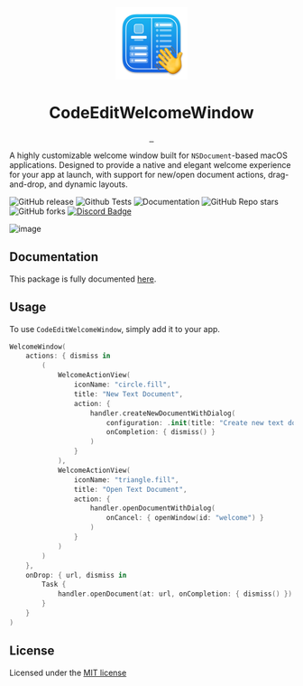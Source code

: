 <p align="center">
  <img src="https://github.com/CodeEditApp/CodeEditWelcomeWindow/blob/main/.github/WelcomeWindow-Icon-128@2x.png?raw=true" height="128">
  <h1 align="center">CodeEditWelcomeWindow</h1>
</p>

<p align="center">
  <a aria-label="Follow CodeEdit on X" href="https://x.com/CodeEditApp" target="_blank">
    <img alt="" src="https://img.shields.io/badge/Follow%20@CodeEditApp-black.svg?style=for-the-badge&logo=X">
  </a>
  <a aria-label="Join the community on Discord" href="https://discord.gg/vChUXVf9Em" target="_blank">
    <img alt="" src="https://img.shields.io/badge/Join%20the%20community-black.svg?style=for-the-badge&logo=Discord">
  </a>
  <a aria-label="Read the Documentation" href="https://codeeditapp.github.io/CodeEditWelcomeWindow/documentation/codeeditwelcomewindow/" target="_blank">
    <img alt="" src="https://img.shields.io/badge/Documentation-black.svg?style=for-the-badge&logo=readthedocs&logoColor=blue">
  </a>
</p>

A highly customizable welcome window built for `NSDocument`-based macOS applications. Designed to provide a native and elegant welcome experience for your app at launch, with support for new/open document actions, drag-and-drop, and dynamic layouts.

![GitHub release](https://img.shields.io/github/v/release/CodeEditApp/CodeEditWelcomeWindow?color=orange&label=latest%20release&sort=semver&style=flat-square)
![Github Tests](https://img.shields.io/github/actions/workflow/status/CodeEditApp/CodeEditWelcomeWindow/tests.yml?branch=main&label=tests&style=flat-square)
![Documentation](https://img.shields.io/github/actions/workflow/status/CodeEditApp/CodeEditWelcomeWindow/build-documentation.yml?branch=main&label=docs&style=flat-square)
![GitHub Repo stars](https://img.shields.io/github/stars/CodeEditApp/CodeEditWelcomeWindow?style=flat-square)
![GitHub forks](https://img.shields.io/github/forks/CodeEditApp/CodeEditWelcomeWindow?style=flat-square)
[![Discord Badge](https://img.shields.io/discord/951544472238444645?color=5865F2&label=Discord&logo=discord&logoColor=white&style=flat-square)](https://discord.gg/vChUXVf9Em)

![image](https://github.com/user-attachments/assets/0e0dbaaa-3b2a-4132-b073-5b8971750668)

## Documentation

This package is fully documented [here](https://codeeditapp.github.io/CodeEditWelcomeWindow/documentation/codeeditwelcomewindow/).

## Usage

To use `CodeEditWelcomeWindow`, simply add it to your app.

```swift
WelcomeWindow(
    actions: { dismiss in
        (
            WelcomeActionView(
                iconName: "circle.fill",
                title: "New Text Document",
                action: {
                    handler.createNewDocumentWithDialog(
                        configuration: .init(title: "Create new text document"),
                        onCompletion: { dismiss() }
                    )
                }
            ),
            WelcomeActionView(
                iconName: "triangle.fill",
                title: "Open Text Document",
                action: {
                    handler.openDocumentWithDialog(
                        onCancel: { openWindow(id: "welcome") }
                    )
                }
            )
        )
    },
    onDrop: { url, dismiss in
        Task {
            handler.openDocument(at: url, onCompletion: { dismiss() })
        }
    }
)
```

## License

Licensed under the [MIT license](https://github.com/CodeEditApp/CodeEditWelcomeWindow/blob/main/LICENSE.md)
